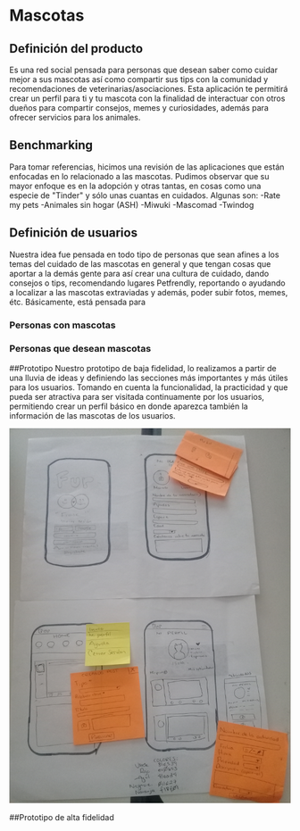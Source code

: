 # Mascotas

## Definición del producto

Es una red social pensada para personas que desean saber como cuidar mejor a sus mascotas así como compartir sus tips con la comunidad y recomendaciones de veterinarias/asociaciones. Esta aplicación te permitirá crear un perfil para ti y tu mascota con la finalidad de interactuar con otros dueños para compartir consejos, memes y curiosidades, además para ofrecer servicios para los animales. 

## Benchmarking
Para tomar referencias, hicimos una revisión de las aplicaciones que están enfocadas en lo relacionado a las mascotas. Pudimos observar que su mayor enfoque es en la adopción y otras tantas, en cosas como una especie de "Tinder" y sólo unas cuantas en cuidados.
Algunas son:
-Rate my pets
-Animales sin hogar (ASH)
-Miwuki
-Mascomad
-Twindog


## Definición de usuarios
Nuestra idea fue pensada en todo tipo de personas que sean afines a los temas del cuidado de las mascotas en general y que tengan cosas que aportar a la demás gente para así crear una cultura de cuidado, dando consejos o tips, recomendando lugares Petfrendly, reportando o ayudando a localizar a las mascotas extraviadas y además, poder subir fotos, memes, étc.
Básicamente, está pensada para 
### Personas con mascotas

### Personas que desean mascotas

##Prototipo
Nuestro prototipo de baja fidelidad, lo realizamos a partir de una lluvia de ideas y definiendo las secciones más importantes y más útiles para los usuarios. Tomando en cuenta la funcionalidad, la practicidad y que pueda ser atractiva para ser visitada continuamente por los usuarios, permitiendo crear un perfil básico en donde aparezca también la información de las mascotas de los usuarios. 

![prototipo](src/img/pro.jpg)



##Prototipo de alta fidelidad

